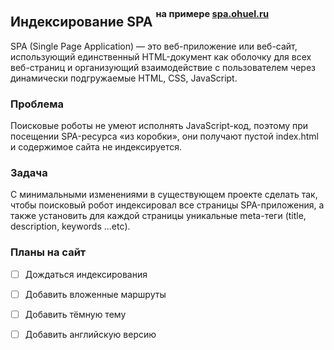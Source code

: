 ## Индексирование SPA <sup><sup>на примере [spa.ohuel.ru](https://spa.ohuel.ru) </sup>

SPA (Single Page Application) — это веб-приложение или веб-сайт, использующий единственный HTML-документ как оболочку для всех веб-страниц и организующий взаимодействие с пользователем через динамически подгружаемые HTML, CSS, JavaScript.

### Проблема
Поисковые роботы не умеют исполнять JavaScript-код, поэтому при посещении SPA-ресурса «из коробки», они получают пустой index.html и содержимое сайта не индексируется.

### Задача
С минимальными изменениями в существующем проекте сделать так, чтобы поисковый робот индексировал все страницы SPA-приложения, а также установить для каждой страницы уникальные meta-теги (title, description, keywords ...etc).

### Планы на сайт


- [ ] Дождаться индексирования
- [ ] Добавить вложенные маршруты
- [ ] Добавить тёмную тему
- [ ] Добавить английскую версию


